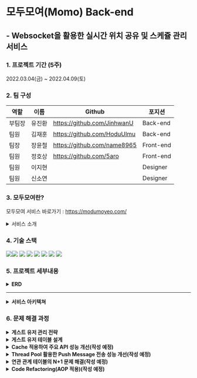 # 모두모여(Momo) Back-end

## - Websocket을 활용한 실시간 위치 공유 및 스케쥴 관리 서비스

### 1. 프로젝트 기간 (5주)

2022.03.04(금) ~ 2022.04.09(토)

### 2. 팀 구성

역할 |이름 | Github | 포지션 
-|-|-|- 
부팀장 | 유진환 | https://github.com/JinhwanU | Back-end 
팀원 | 김재훈 | https://github.com/HoduUlmu | Back-end 
팀장 | 장윤철 | https://github.com/name8965 | Front-end 
팀원 | 정호상 | https://github.com/5aro | Front-end
팀원 | 이지현 | | Designer
팀원 | 신소연 | | Designer
### 3. 모두모여란?

모두모여 서비스 바로가기 : https://modumoyeo.com/



<details>
<summary>서비스 소개</summary>
<div markdown="1">

![Instagram post - 1](https://user-images.githubusercontent.com/96904426/163006452-ffe9247f-d09d-4ab7-a5ea-613dd62cb2f4.png)
![Instagram post - 2](https://user-images.githubusercontent.com/96904426/163006459-0afe4e90-c36e-41e2-8b94-fc4a6f556141.png)
![Instagram post - 3](https://user-images.githubusercontent.com/96904426/163006463-ddbf5f39-7605-42df-83ad-c8ac45a40224.png)
![Instagram post - 4](https://user-images.githubusercontent.com/96904426/163006468-79af106f-6476-412a-b140-ae9681a03a53.png)
</div>
</details>

### 4. 기술 스택

<img src="https://img.shields.io/badge/MYSQL-4479A1?style=for-the-badge&logo=MYSQL&logoColor=white"><img src="https://img.shields.io/badge/Redis-DC382D?style=for-the-badge&logo=Redis&logoColor=white">
<img src="https://img.shields.io/badge/amazons3-569A31?style=for-the-badge&logo=amazons3&logoColor=white">
<img src="https://img.shields.io/badge/Firebase-FFCA28?style=for-the-badge&logo=Firebase&logoColor=white">
<img src="https://img.shields.io/badge/Spring-6DB33F?style=for-the-badge&logo=Spring&logoColor=white">
<img src="https://img.shields.io/badge/SpringBoot-6DB33F?style=for-the-badge&logo=SpringBoot&logoColor=white">
<img src="https://img.shields.io/badge/amazonaws-232F3E?style=for-the-badge&logo=amazonaws&logoColor=white">
<img src="https://img.shields.io/badge/GitHubActions-2088FF?style=for-the-badge&logo=GitHubActions&logoColor=white">

### 5. 프로젝트 세부내용

<details>
<summary><b>ERD</b></summary>
<div markdown="1">       

![image](https://user-images.githubusercontent.com/96904426/163010210-9c0e64a5-6ec5-4baf-a9ae-ebe9a1fb6672.png)


</div>
</details>
<hr>
<details>
<summary><b>서비스 아키텍쳐</b></summary>
<div markdown="1">       

![1](https://user-images.githubusercontent.com/96904426/163008538-17a5043f-f048-451d-9f67-e51afa3bb475.png)

</div>
</details>

### 6. 문제 해결 과정

<details>
<summary><b>게스트 유저 관리 전략</b></summary>
<div markdown="1">       

<b><h3>문제 상황</h3></b>
유저 편의성 및 접근성을 위해 Guest User 기능의 필요성을 인식<br>
이에, Guest User 데이터를 어떻게 관리하는 것이 좋을지에 대한 고민

<b><h3>해결 방안</h3></b>

1. Redis 사용<br>
   클라이언트에게 요청을 받으면 해당 정보를 Redis에 저장하고 저장된 데이터는 일정 시간이 지난 후 만료되도록 설계<br>
   MySQL DB에서 게스트 유저 정보를 생성 및 삭제 하는 것보다 더 빠르고 적은 비용으로 관리할 수 있다고 판단하였다<br>
   다만, I/O가 많이 발생하는 데이터가 아니기 때문에 Redis에 적합하지 않고 게스트 유저 데이터를 활용할 수 없다는 문제가 존재했다 <hr>
2. Guest User Pool을 생성하여 클라이언트가 요청 시 임의의 Guest Id 할당(MySQL) <br>
   게임 개발에서 주로 사용하는 Object pooling 기법과 thread pool에서 착안<br>
   관리 측면에서 문제가 발생할 여지가 많았고, 이전 방법과 마찬가지로 게스트 user 데이터를 추후 활용할 수 없다는 문제가 존재했다<hr>
3. 클라이언트가 요청 시 생성하여 관리하는 일반적인 방법(MySQL)<br>
   redis를 사용하는 것보다 성능면에서 조금 부족하지만 게스트 유저 데이터를 삭제하지 않고 쌓아두어 추후 활용할 수 있으며,2번 방식보다 데이터 관리가 용이하다는 장점이 존재했다<br>

<b><h3>의견 결정</h3></b>
위 세 가지 방법들을 종합하여 고민한 결과 게스트 유저 기능에서는 I/O 성능보다 데이터 관리와 활용성이 더 중요하다고 판단하여 세번째 방법을 채택하기로 결정

</div>
</details>

<details>
<summary><b>게스트 유저 테이블 설계</b></summary>
<div markdown="1">       

<b><h3>문제 상황</h3></b>
게스트 유저 관리 전략에 대한 의견 결정으로 MySQL을 사용하기로 하였으나 테이블 설계에서 어려움을 겪음<br>
테이블 설계에 주로 사용했던 연관 관계 매핑 기법으로 문제 해결하려 했으나 테이블의 복잡도가 상승하여 다른 방안을 모색하기로 함
<b><h3>해결 방안</h3></b>

상속 관계 매핑에 대해서 알게되었고, 그 중 두 가지 방법 중 적합한 것을 선택하기로 했다.
1. 조인 테이블 전략<br>
   테이블의 정규화 및 외래키 참조 무결성 제약 조건에 위배되지 않는다는 장점이 있지만 조인으로 인한 성능 저하가 예상됨<hr>
   
2. 단일 테이블 전략<br>
   단일 테이블로 관리하기 때문에 조인 테이블 전략에 비해 더 나은 조회 성능을 가지고 있다<br>
   단점으로는 자식 엔티티가 매핑한 컬럼은 모두 null을 허용해야 한다

<b><h3>의견 결정</h3></b>
유저 정보에 null을 적용하기는 불가능하다고 판단하여 조인 테이블 전략을 채택하였다<br>
그 결과 다음과 같이 간단한 테이블이 설계되었다 (기존에는 4~5개 이상의 테이블이 생성되고 연관관계가 복잡했음)<br>
![image](https://user-images.githubusercontent.com/96904426/163033508-098060da-8bbc-4fdf-a25a-33510ac50461.png)
</div>
</details>

<details>
<summary><b>Cache 적용하여 주요 API 성능 개선(작성 예정)</b></summary>
<div markdown="1">       

<b><h3>문제 상황</h3></b>
<b><h3>해결 방안</h3></b>
<b><h3>의견 결정</h3></b>
</div>
</details>


<details>
<summary><b>Thread Pool 활용한 Push Message 전송 성능 개선(작성 예정)</b></summary>
<div markdown="1">       

<b><h3>문제 상황</h3></b>
<b><h3>해결 방안</h3></b>
<b><h3>의견 결정</h3></b>
</div>
</details>


<details>
<summary><b>연관 관계 테이블의 N+1 문제 해결(작성 예정)</b></summary>
<div markdown="1">       

<b><h3>문제 상황</h3></b>
<b><h3>해결 방안</h3></b>
<b><h3>의견 결정</h3></b>
</div>
</details>




<details>
<summary><b>Code Refactoring(AOP 적용)(작성 예정)</b></summary>
<div markdown="1">

<b><h3>문제 상황</h3></b>
<b><h3>해결 방안</h3></b>
<b><h3>의견 결정</h3></b>
</div>
</details>


